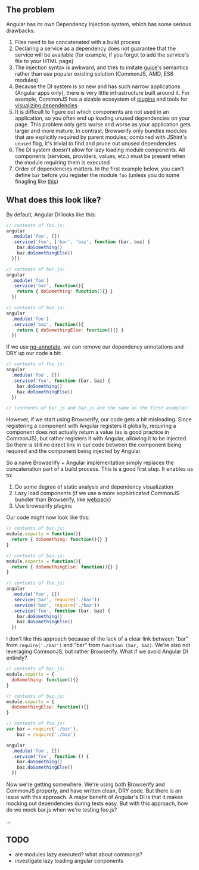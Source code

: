 ## The problem

Angular has its own Dependency Injection system, which has some serious drawbacks:

1. Files need to be concatenated with a build process
2. Declaring a service as a dependency does not guarantee that the service will be available (for example, if you forgot to add the service's file to your HTML page)
3. The injection syntax is awkward, and tries to imitate [guice](https://github.com/google/guice)'s semantics rather than use popular existing solution (CommonJS, AMD, ES6 modules)
4. Because the DI system is so new and has such narrow applications (Angular apps only), there is very little infrastructure built around it. For example, CommonJS has a sizable ecosystem of [plugins](https://github.com/substack/node-browserify/wiki/list-of-transforms) and tools for [visualizing dependencies](https://github.com/pahen/madge)
5. It is difficult to figure out which components are not used in an application, so you often end up loading unused dependencies on your page. This problem only gets worse and worse as your application gets larger and more mature. In contrast, Browserify only bundles modules that are explicitly required by parent modules; combined with JShint's `unused` flag, it's trivial to find and prune out unused dependencies
6. The DI system doesn't allow for lazy loading module components. All components (services, providers, values, etc.) must be present when the module requiring them is executed
7. Order of dependencies matters. In the first example below, you can't define `bar` before you register the module `foo` (unless you do some finagling like [this](https://gist.github.com/bcherny/b3a2450afc5021ad11a5))

## What does this look like?

By default, Angular DI looks like this:

```js
// contents of foo.js:
angular
  .module('foo', [])
  .service('foo', ['bar', 'baz', function (bar, baz) {
    bar.doSomething()
    baz.doSomethingElse()
  }])

// contents of bar.js:
angular
  .module('foo')
  .service('bar', function(){
    return { doSomething: function(){} }
  })

// contents of baz.js:
angular
  .module('foo')
  .service('baz', function(){
    return { doSomethingElse: function(){} }
  })
```

If we use [ng-annotate](https://github.com/olov/ng-annotate), we can remove our dependency annotations and DRY up our code a bit:

```js
// contents of foo.js:
angular
  .module('foo', [])
  .service('foo', function (bar, baz) {
    bar.doSomething()
    baz.doSomethingElse()
  })

// (contents of bar.js and baz.js are the same as the first example)
```

However, if we start using Browserify, our code gets a bit misleading. Since registering a component with Angular registers it globally, requiring a component does not actually return a value (as is good practice in CommonJS), but rather registers it with Angular, allowing it to be injected. So there is still no direct link in our code between the component being required and the component being injected by Angular.

So a naive Browserify + Angular implementation simply replaces the concatenation part of a build process. This is a good first step. It enables us to:

1. Do some degree of static analysis and dependency visualization
2. Lazy load components (if we use a more sophisticated CommonJS bundler than Browserify, like [webpack](https://github.com/webpack/webpack))
3. Use browserify plugins

Our code might now look like this:

```js
// contents of bar.js:
module.exports = function(){
  return { doSomething: function(){} }
}

// contents of baz.js:
module.exports = function(){
  return { doSomethingElse: function(){} }
}

// contents of foo.js:
angular
  .module('foo', [])
  .service('bar', require('./bar'))
  .service('baz', require('./baz'))
  .service('foo', function (bar, baz) {
    bar.doSomething()
    baz.doSomethingElse()
  })
```

I don't like this approach because of the lack of a clear link between "bar" from `require('./bar')` and "bar" from `function (bar, baz)`. We're also not leveraging CommonJS, but rather Browserify. What if we avoid Angular DI entirely?

```js
// contents of bar.js:
module.exports = {
  doSomething: function(){}
}

// contents of baz.js:
module.exports = {
  doSomethingElse: function(){}
}

// contents of foo.js:
var bar = require('./bar'),
    baz = require('./baz')

angular
  .module('foo', [])
  .service('foo', function () {
    bar.doSomething()
    baz.doSomethingElse()
  })
```

Now we're getting somewhere. We're using both Browserify and CommonJS properly, and have written clean, DRY code. But there is an issue with this approach. A major benefit of Angular's DI is that it makes mocking out dependencies during tests easy. But with this approach, how do we mock bar.js when we're testing foo.js?

...

## TODO

- are modules lazy executed? what about commonjs?
- investigate lazy loading angular conponents